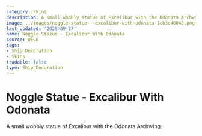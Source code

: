 ```yaml
---
category: Skins
description: A small wobbly statue of Excalibur with the Odonata Archwing.
image: ../images/noggle-statue---excalibur-with-odonata-1cb3c40043.png
last_updated: '2025-09-17'
name: Noggle Statue - Excalibur With Odonata
source: WFCD
tags:
- Ship Decoration
- Skins
tradable: false
type: Ship Decoration
---
```


# Noggle Statue - Excalibur With Odonata

A small wobbly statue of Excalibur with the Odonata Archwing.

